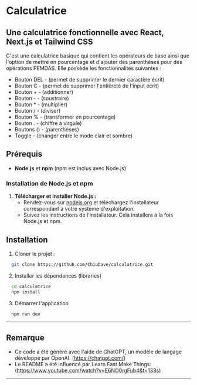 

# Calculatrice

## Une calculatrice fonctionnelle avec React, Next.js et Tailwind CSS

C'est une calculatrice basique qui contient les opérateurs de base ainsi que l'option de mettre en pourcentage et d'ajouter des parenthèses pour des opérations PEMDAS. Elle possède les fonctionnalités suivantes :

* Bouton DEL - (permet de supprimer le dernier caractère écrit)
* Bouton C - (permet de supprimer l'entièreté de l'input écrit)
* Bouton + - (additionner)
* Bouton - - (soustraire)
* Bouton * - (multiplier)
* Bouton / - (diviser)
* Bouton % - (transformer en pourcentage)
* Bouton . - (chiffre à virgule)
* Boutons () - (parenthèses)
* Toggle - (changer entre le mode clair et sombre)

## Prérequis

- **Node.js** et **npm** (npm est inclus avec Node.js)

### Installation de Node.js et npm

1. **Télécharger et installer Node.js :**
   - Rendez-vous sur [nodejs.org](https://nodejs.org/) et téléchargez l'installateur correspondant à votre système d'exploitation.
   - Suivez les instructions de l'installateur. Cela installera à la fois Node.js et npm.

## Installation

  1. Cloner le projet :
   ```bash
     git clone https://github.com/ChiuDave/calculatrice.git
  ```
  2. Installer les dépendances (libraries)
  ```bash
    cd calculatrice
    npm install
  ```
  3. Démarrer l'application
  ```bash
    npm run dev
  ```

---

## Remarque

* Ce code a été généré avec l'aide de ChatGPT, un modèle de langage développé par OpenAI. (https://chatgpt.com/)
* Le README a été influencé par Learn Fast Make Things: (https://www.youtube.com/watch?v=E6NO0rgFub4&t=133s)


---
